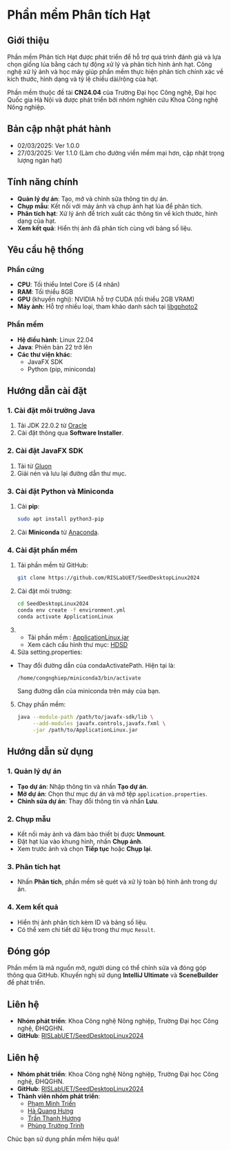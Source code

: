 # Phần mềm Phân tích Hạt

## Giới thiệu
Phần mềm Phân tích Hạt được phát triển để hỗ trợ quá trình đánh giá và lựa chọn giống lúa bằng cách tự động xử lý và phân tích hình ảnh hạt. Công nghệ xử lý ảnh và học máy giúp phần mềm thực hiện phân tích chính xác về kích thước, hình dạng và tỷ lệ chiều dài/rộng của hạt.

Phần mềm thuộc đề tài **CN24.04** của Trường Đại học Công nghệ, Đại học Quốc gia Hà Nội và được phát triển bởi nhóm nghiên cứu Khoa Công nghệ Nông nghiệp.

## Bản cập nhật phát hành
- 02/03/2025: Ver 1.0.0
- 27/03/2025: Ver 1.1.0 (Làm cho đường viền mềm mại hơn, cập nhật trọng lượng ngàn hạt)

## Tính năng chính
- **Quản lý dự án**: Tạo, mở và chỉnh sửa thông tin dự án.
- **Chụp mẫu**: Kết nối với máy ảnh và chụp ảnh hạt lúa để phân tích.
- **Phân tích hạt**: Xử lý ảnh để trích xuất các thông tin về kích thước, hình dạng của hạt.
- **Xem kết quả**: Hiển thị ảnh đã phân tích cùng với bảng số liệu.

## Yêu cầu hệ thống
### Phần cứng
- **CPU**: Tối thiểu Intel Core i5 (4 nhân)
- **RAM**: Tối thiểu 8GB
- **GPU** (khuyến nghị): NVIDIA hỗ trợ CUDA (tối thiểu 2GB VRAM)
- **Máy ảnh**: Hỗ trợ nhiều loại, tham khảo danh sách tại [libgphoto2](http://gphoto.org/proj/libgphoto2/support.php)

### Phần mềm
- **Hệ điều hành**: Linux 22.04
- **Java**: Phiên bản 22 trở lên
- **Các thư viện khác**:
    - JavaFX SDK
    - Python (pip, miniconda)

## Hướng dẫn cài đặt
### 1. Cài đặt môi trường Java
1. Tải JDK 22.0.2 từ [Oracle](https://www.oracle.com/java/technologies/javase/jdk22-archive-downloads.html)
2. Cài đặt thông qua **Software Installer**.

### 2. Cài đặt JavaFX SDK
1. Tải từ [Gluon](https://gluonhq.com/products/javafx/)
2. Giải nén và lưu lại đường dẫn thư mục.

### 3. Cài đặt Python và Miniconda
1. Cài **pip**:
   ```sh
   sudo apt install python3-pip
   ```
2. Cài **Miniconda** từ [Anaconda](https://www.anaconda.com/docs/getting-started/miniconda/install#macos-linux-installation).

### 4. Cài đặt phần mềm
1. Tải phần mềm từ GitHub:
   ```sh
   git clone https://github.com/RISLabUET/SeedDesktopLinux2024
   ```
2. Cài đặt môi trường:
   ```sh
   cd SeedDesktopLinux2024
   conda env create -f environment.yml
   conda activate ApplicationLinux
   ```
3. - Tải phần mềm : [ApplicationLinux.jar](https://1drv.ms/u/s!AulvgK0o1PV1uZ1hQD80zt3RlfltqQ?e=EhG6kl) 
   - Xem cách cấu hình thư mục: [HDSD](https://1drv.ms/b/s!AulvgK0o1PV1uYFmWE7MFF14U-Z-Sg?e=c32Ht5)
4. Sửa setting.properties:
- Thay đổi đường dẫn của condaActivatePath. Hiện tại là:
    ```sh
    /home/congnghiep/miniconda3/bin/activate
    ```
  Sang đường dẫn của miniconda trên máy của bạn.
5. Chạy phần mềm:
   ```sh
   java --module-path /path/to/javafx-sdk/lib \
        --add-modules javafx.controls,javafx.fxml \
        -jar /path/to/ApplicationLinux.jar
   ```

## Hướng dẫn sử dụng
### 1. Quản lý dự án
- **Tạo dự án**: Nhập thông tin và nhấn **Tạo dự án**.
- **Mở dự án**: Chọn thư mục dự án và mở tệp `application.properties`.
- **Chỉnh sửa dự án**: Thay đổi thông tin và nhấn **Lưu**.

### 2. Chụp mẫu
- Kết nối máy ảnh và đảm bảo thiết bị được **Unmount**.
- Đặt hạt lúa vào khung hình, nhấn **Chụp ảnh**.
- Xem trước ảnh và chọn **Tiếp tục** hoặc **Chụp lại**.

### 3. Phân tích hạt
- Nhấn **Phân tích**, phần mềm sẽ quét và xử lý toàn bộ hình ảnh trong dự án.

### 4. Xem kết quả
- Hiển thị ảnh phân tích kèm ID và bảng số liệu.
- Có thể xem chi tiết dữ liệu trong thư mục `Result`.

## Đóng góp
Phần mềm là mã nguồn mở, người dùng có thể chỉnh sửa và đóng góp thông qua GitHub. Khuyến nghị sử dụng **IntelliJ Ultimate** và **SceneBuilder** để phát triển.

## Liên hệ
- **Nhóm phát triển**: Khoa Công nghệ Nông nghiệp, Trường Đại học Công nghệ, ĐHQGHN.
- **GitHub**: [RISLabUET/SeedDesktopLinux2024](https://github.com/RISLabUET/SeedDesktopLinux2024)

## Liên hệ
- **Nhóm phát triển**: Khoa Công nghệ Nông nghiệp, Trường Đại học Công nghệ, ĐHQGHN.
- **GitHub**: [RISLabUET/SeedDesktopLinux2024](https://github.com/RISLabUET/SeedDesktopLinux2024)
- **Thành viên nhóm phát triển**:
    - [Phạm Minh Triển](https://github.com/trienpm)
    - [Hà Quang Hưng](https://github.com/hungha1512)
    - [Trần Thanh Hương](https://github.com/imtth79)
    - [Phùng Trường Trinh](https://github.com/PhungTrinhUET)

Chúc bạn sử dụng phần mềm hiệu quả!
